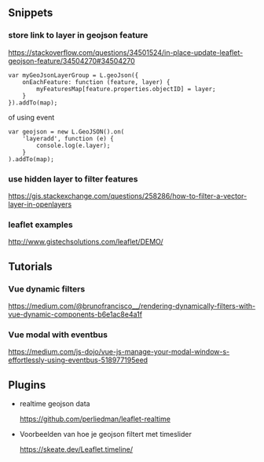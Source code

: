 ## Snippets

### store link to layer in geojson feature
https://stackoverflow.com/questions/34501524/in-place-update-leaflet-geojson-feature/34504270#34504270

    var myGeoJsonLayerGroup = L.geoJson({
        onEachFeature: function (feature, layer) {
            myFeaturesMap[feature.properties.objectID] = layer;
        }
    }).addTo(map);

of using event

    var geojson = new L.GeoJSON().on(
        'layeradd', function (e) {
            console.log(e.layer);
        }
    ).addTo(map);

### use hidden layer to filter features

https://gis.stackexchange.com/questions/258286/how-to-filter-a-vector-layer-in-openlayers

### leaflet examples

http://www.gistechsolutions.com/leaflet/DEMO/

## Tutorials

### Vue dynamic filters

https://medium.com/@brunofrancisco__/rendering-dynamically-filters-with-vue-dynamic-components-b6e1ac8e4a1f

### Vue modal with eventbus

https://medium.com/js-dojo/vue-js-manage-your-modal-window-s-effortlessly-using-eventbus-518977195eed

## Plugins

- realtime geojson data

    https://github.com/perliedman/leaflet-realtime

- Voorbeelden van hoe je geojson filtert met timeslider
    
    https://skeate.dev/Leaflet.timeline/
    